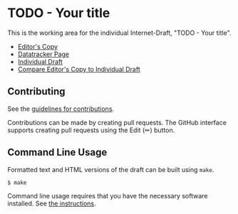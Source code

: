# TODO - Your title

This is the working area for the individual Internet-Draft, "TODO - Your title".

* [Editor's Copy](https://fenner.github.io/pim-deterministic-ecmp/#go.draft-fenner-pim-deterministic-ecmp.html)
* [Datatracker Page](https://datatracker.ietf.org/doc/draft-fenner-pim-deterministic-ecmp)
* [Individual Draft](https://datatracker.ietf.org/doc/html/draft-fenner-pim-deterministic-ecmp)
* [Compare Editor's Copy to Individual Draft](https://fenner.github.io/pim-deterministic-ecmp/#go.draft-fenner-pim-deterministic-ecmp.diff)


## Contributing

See the
[guidelines for contributions](https://github.com/fenner/pim-deterministic-ecmp/blob/main/CONTRIBUTING.md).

Contributions can be made by creating pull requests.
The GitHub interface supports creating pull requests using the Edit (✏) button.


## Command Line Usage

Formatted text and HTML versions of the draft can be built using `make`.

```sh
$ make
```

Command line usage requires that you have the necessary software installed.  See
[the instructions](https://github.com/martinthomson/i-d-template/blob/main/doc/SETUP.md).


